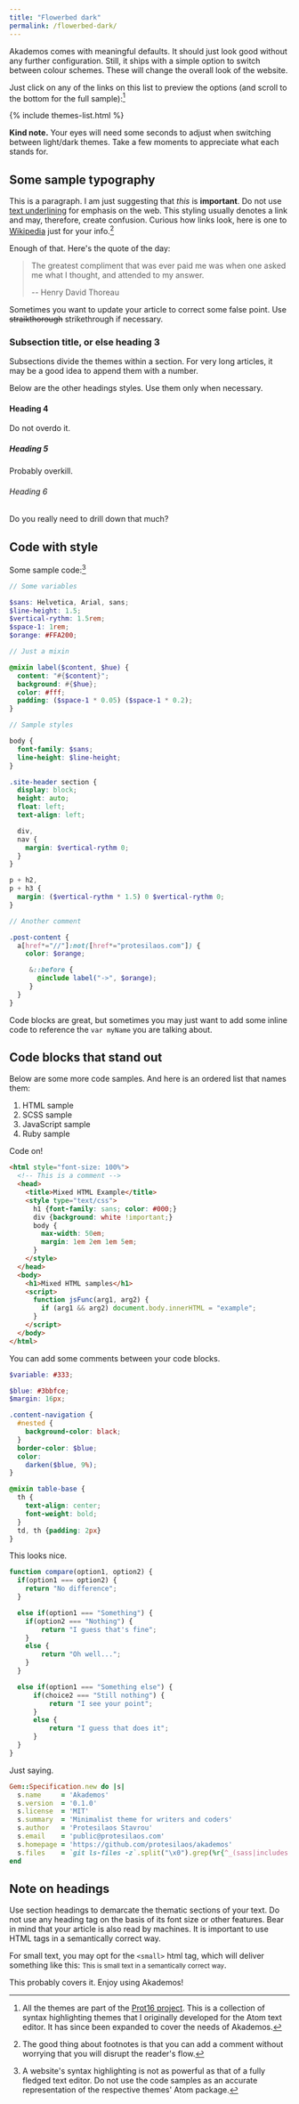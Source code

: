 ```yaml
---
title: "Flowerbed dark"
permalink: /flowerbed-dark/
---
```

Akademos comes with meaningful defaults. It should just look good without any further configuration. Still, it ships with a simple option to switch between colour schemes. These will change the overall look of the website.

Just click on any of the links on this list to preview the options (and scroll to the bottom for the full sample):[^Prot16Note]

{% include themes-list.html %}

**Kind note.** Your eyes will need some seconds to adjust when switching between light/dark themes. Take a few moments to appreciate what each stands for.

## Some sample typography

This is a paragraph. I am just suggesting that *this* is **important**. Do not use <u>text underlining</u> for emphasis on the web. This styling usually denotes a link and may, therefore, create confusion. Curious how links look, here is one to [Wikipedia](https://www.wikipedia.org/) just for your info.[^FootnoteSample]

Enough of that. Here's the quote of the day:

> The greatest compliment that was ever paid me was when one asked me what I thought, and attended to my answer.
>
> -- Henry David Thoreau

Sometimes you want to update your article to correct some false point. Use ~~straikthorough~~ strikethrough if necessary.

### Subsection title, or else heading 3

Subsections divide the themes within a section. For very long articles, it may be a good idea to append them with a number.

Below are the other headings styles. Use them only when necessary.

#### Heading 4

Do not overdo it.

##### Heading 5

Probably overkill.

###### Heading 6

Do you really need to drill down that much?

## Code with style

Some sample code:[^CodeHighlightNote]

```scss
// Some variables

$sans: Helvetica, Arial, sans;
$line-height: 1.5;
$vertical-rythm: 1.5rem;
$space-1: 1rem;
$orange: #FFA200;

// Just a mixin

@mixin label($content, $hue) {
  content: "#{$content}";
  background: #{$hue};
  color: #fff;
  padding: ($space-1 * 0.05) ($space-1 * 0.2);
}

// Sample styles

body {
  font-family: $sans;
  line-height: $line-height;
}

.site-header section {
  display: block;
  height: auto;
  float: left;
  text-align: left;

  div,
  nav {
    margin: $vertical-rythm 0;
  }
}

p + h2,
p + h3 {
  margin: ($vertical-rythm * 1.5) 0 $vertical-rythm 0;
}

// Another comment

.post-content {
  a[href*="//"]:not([href*="protesilaos.com"]) {
    color: $orange;

     &::before {
       @include label("->", $orange);
     }
  }
}
```

Code blocks are great, but sometimes you may just want to add some inline code to reference the `var myName` you are talking about.

## Code blocks that stand out

Below are some more code samples. And here is an ordered list that names them:

1. HTML sample
2. SCSS sample
3. JavaScript sample
4. Ruby sample

Code on!

```html
<html style="font-size: 100%">
  <!-- This is a comment -->
  <head>
    <title>Mixed HTML Example</title>
    <style type="text/css">
      h1 {font-family: sans; color: #000;}
      div {background: white !important;}
      body {
        max-width: 50em;
        margin: 1em 2em 1em 5em;
      }
    </style>
  </head>
  <body>
    <h1>Mixed HTML samples</h1>
    <script>
      function jsFunc(arg1, arg2) {
        if (arg1 && arg2) document.body.innerHTML = "example";
      }
    </script>
  </body>
</html>
```

You can add some comments between your code blocks.

```scss
$variable: #333;

$blue: #3bbfce;
$margin: 16px;

.content-navigation {
  #nested {
    background-color: black;
  }
  border-color: $blue;
  color:
    darken($blue, 9%);
}

@mixin table-base {
  th {
    text-align: center;
    font-weight: bold;
  }
  td, th {padding: 2px}
}
```

This looks nice.

```javascript
function compare(option1, option2) {
  if(option1 === option2) {
    return "No difference";
  }

  else if(option1 === "Something") {
    if(option2 === "Nothing") {
        return "I guess that's fine";
    }
    else {
        return "Oh well...";
    }
  }

  else if(option1 === "Something else") {
      if(choice2 === "Still nothing") {
          return "I see your point";
      }
      else {
          return "I guess that does it";
      }
  }
}
```

Just saying.

```ruby
Gem::Specification.new do |s|
  s.name     = 'Akademos'
  s.version  = '0.1.0'
  s.license  = 'MIT'
  s.summary  = 'Minimalist theme for writers and coders'
  s.author   = 'Protesilaos Stavrou'
  s.email    = 'public@protesilaos.com'
  s.homepage = 'https://github.com/protesilaos/akademos'
  s.files    = `git ls-files -z`.split("\x0").grep(%r{^_(sass|includes|layouts)/})
end
```

## Note on headings

Use section headings to demarcate the thematic sections of your text. Do not use any heading tag on the basis of its font size or other features. Bear in mind that your article is also read by machines. It is important to use HTML tags in a semantically correct way.

For small text, you may opt for the `<small>` html tag, which will deliver something like this: <small>This is small text in a semantically correct way</small>.

This probably covers it. Enjoy using Akademos!

[^Prot16Note]: All the themes are part of the [Prot16 project](http://www.protesilaos.com/schemes). This is a collection of syntax highlighting themes that I originally developed for the Atom text editor. It has since been expanded to cover the needs of Akademos.

[^FootnoteSample]: The good thing about footnotes is that you can add a comment without worrying that you will disrupt the reader's flow.

[^CodeHighlightNote]: A website's syntax highlighting is not as powerful as that of a fully fledged text editor. Do not use the code samples as an accurate representation of the respective themes' Atom package.
